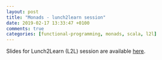```yaml
---
layout: post
title: "Monads - lunch2learn session"
date: 2019-02-17 13:33:47 +0100
comments: true
categories: [functional-programming, monads, scala, l2l]
---
```


Slides for Lunch2Learn (L2L) session are available [here](/presentations/monads-intro.html).
